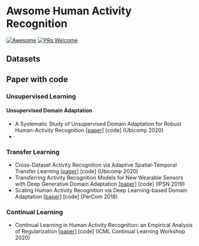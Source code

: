 # Awsome Human Activity Recognition

[![Awesome](https://awesome.re/badge.svg)](https://awesome.re) [![PRs Welcome](https://img.shields.io/badge/PRs-welcome-brightgreen.svg?style=flat-square)](http://makeapullrequest.com)


## Datasets


## Paper with code

### Unsupervised Learning

#### Unsupervised Domain Adaptation

- A Systematic Study of Unsupervised Domain Adaptation for Robust Human-Activity Recognition [[paper](https://dl.acm.org/doi/pdf/10.1145/3380985)] [code]  (Ubicomp 2020)
- 


### Transfer Learning

- Cross-Dataset Activity Recognition via Adaptive Spatial-Temporal Transfer Learning [[paper](https://dl.acm.org/doi/pdf/10.1145/3369818)] [code] (Ubicomp 2020)
- Transferring Activity Recognition Models for New Wearable Sensors with Deep Generative Domain Adaptation [[paper](https://dl.acm.org/doi/pdf/10.1145/3302506.3310391)] [code] (IPSN 2019)
- Scaling Human Activity Recognition via Deep Learning-based Domain Adaptation [[paper](https://ieeexplore.ieee.org/stamp/stamp.jsp?tp=&arnumber=8444585)] [code] (PerCom 2018)



### Continual Learning
- Continual Learning in Human Activity Recognition: an Empirical Analysis of Regularization [[paper](https://arxiv.org/pdf/2007.03032.pdf)] [code] (ICML Continual Learning Workshop 2020)
